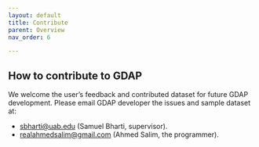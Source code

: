 ```yaml
---
layout: default
title: Contribute
parent: Overview
nav_order: 6

---
```


## How to contribute to GDAP

We welcome the user’s feedback and contributed dataset for future GDAP development. Please email GDAP developer the issues and sample dataset at:
- [sbharti@uab.edu](mailto:sbharti@uab.edu) (Samuel Bharti, supervisor).
- [realahmedsalim@gmail.com](mailto:realahmedsalim@gmail.com) (Ahmed Salim, the programmer).
